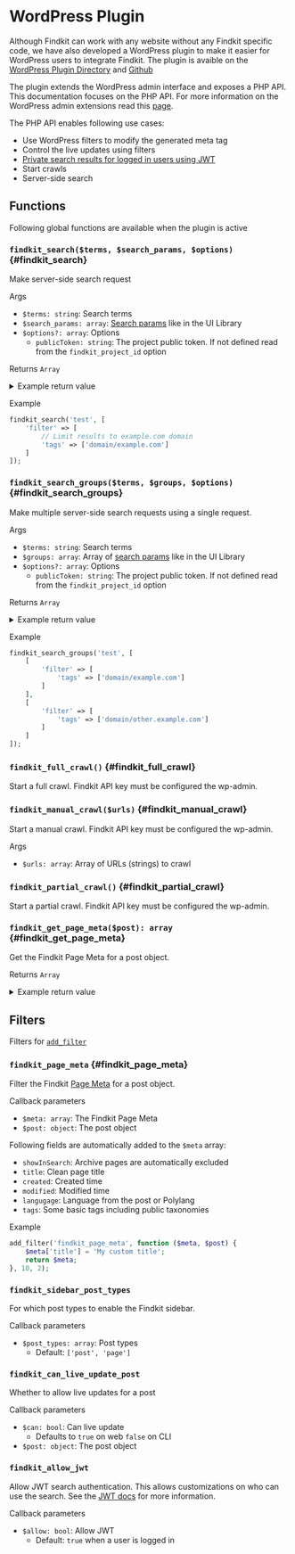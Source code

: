 # WordPress Plugin

<Fragmented withH1 />

Although Findkit can work with any website without any Findkit specific code, we
have also developed a WordPress plugin to make it easier for WordPress users to
integrate Findkit. The plugin is avaible on the [WordPress Plugin
Directory](https://wordpress.org/plugins/findkit/) and
[Github](https://github.com/findkit/wp-findkit)


The plugin extends the WordPress admin interface and exposes a PHP API. This
documentation focuses on the PHP API. For more information on the WordPress
admin extensions read this [page](https://www.findkit.com/wordpress/).

The PHP API enables following use cases:

- Use WordPress filters to modify the generated meta tag
- Control the live updates using filters
- [Private search results for logged in users using JWT](/wordpress-plugin/jwt)
- Start crawls
- Server-side search

## Functions

Following global functions are available when the plugin is active

### `findkit_search($terms, $search_params, $options)` {#findkit_search}

Make server-side search request

Args

- `$terms: string`:  Search terms
- `$search_params: array`: [Search params](/ui/api/params#options) like in the UI Library
- `$options?: array`: Options
    - `publicToken: string`: The project public token. If not defined read from the `findkit_project_id` option

Returns `Array`


<details>
  <summary>Example return value</summary>

  ```php
 [
 	'total' => 1,
 	'duration' => 7,
 	'hits' => [
 		[
 			'score' => 65.79195,
 			'superwordsMatch' => false,
 			'title' => 'How Findkit Scores Search Results?',
 			'language' => 'en',
 			'url' =>
 				'https://www.findkit.com/how-findkit-scores-search-results/',
 			'highlight' =>
 				'But what is an index and <em>how</em> the pages are <em>scored</em> when searching?',
 			'tags' => [
 				'wordpress',
 				'domain/www.findkit.com/wordpress',
 				'wp_blog_name/findkit',
 				'domain/www.findkit.com/wp_blog_name/findkit',
 				'public',
 				'wp_post_type/post',
 				'domain/www.findkit.com/wp_post_type/post',
 				'domain/www.findkit.com/wp_taxonomy/category/article',
 				'wp_taxonomy/category/article',
 				'domain/www.findkit.com',
 				'domain/findkit.com',
 				'language/en',
 			],
 			'created' => '2024-05-20T07:44:47.000Z',
 			'modified' => '2024-05-20T10:49:11.000Z',
 			'customFields' => [
 				'wpPostId' => 34,
 				'author' => [
 					'type' => 'keyword',
 					'value' => 'Esa-Matti Suuronen',
 				],
 				'excerpt' => [
 					'type' => 'keyword',
 					'value' =>
 						'Findkit is crawler based search toolkit which stores web pages to a search index. But what is an index and how the pages are scored when searching?',
 				],
 			],
 		],
 	],
 ]
  ```
</details>

Example

```php
findkit_search('test', [
    'filter' => [
        // Limit results to example.com domain
        'tags' => ['domain/example.com']
    ]
]);
```

### `findkit_search_groups($terms, $groups, $options)` {#findkit_search_groups}

Make multiple server-side search requests using a single request.

Args

- `$terms: string`:  Search terms
- `$groups: array`: Array of [search params](/ui/api/params#options) like in the UI Library
- `$options?: array`: Options
    - `publicToken: string`: The project public token. If not defined read from the `findkit_project_id` option

Returns `Array`

<details>
  <summary>Example return value</summary>

  ```php
  [
   'duration' => 32,
   'groups' => [
   	[
   		'total' => 1,
   		'duration' => 7,
   		'hits' => [
   			[
   				'score' => 65.79195,
   				'superwordsMatch' => false,
   				'title' => 'How Findkit Scores Search Results?',
   				'language' => 'en',
   				'url' =>
   					'https://www.findkit.com/how-findkit-scores-search-results/',
   				'highlight' =>
   					'But what is an index and <em>how</em> the pages are <em>scored</em> when searching?',
   				'tags' => [
   					'wordpress',
   					'domain/www.findkit.com/wordpress',
   					'wp_blog_name/findkit',
   					'domain/www.findkit.com/wp_blog_name/findkit',
   					'public',
   					'wp_post_type/post',
   					'domain/www.findkit.com/wp_post_type/post',
   					'domain/www.findkit.com/wp_taxonomy/category/article',
   					'wp_taxonomy/category/article',
   					'domain/www.findkit.com',
   					'domain/findkit.com',
   					'language/en',
   				],
   				'created' => '2024-05-20T07:44:47.000Z',
   				'modified' => '2024-05-20T10:49:11.000Z',
   				'customFields' => [
   					'wpPostId' => 34,
   					'author' => [
   						'type' => 'keyword',
   						'value' => 'Esa-Matti Suuronen',
   					],
   					'excerpt' => [
   						'type' => 'keyword',
   						'value' =>
   							'Findkit is crawler based search toolkit which stores web pages to a search index. But what is an index and how the pages are scored when searching?',
   					],
   				],
   			],
   		],
   	],
     ],
   ];
  ```
</details>

Example

```php
findkit_search_groups('test', [
    [
        'filter' => [
            'tags' => ['domain/example.com']
        ]
    ],
    [
        'filter' => [
            'tags' => ['domain/other.example.com']
        ]
    ]
]);
```

### `findkit_full_crawl()` {#findkit_full_crawl}

Start a full crawl. Findkit API key must be configured the wp-admin.

### `findkit_manual_crawl($urls)` {#findkit_manual_crawl}

Start a manual crawl. Findkit API key must be configured the wp-admin.

Args

- `$urls: array`: Array of URLs (strings) to crawl

### `findkit_partial_crawl()` {#findkit_partial_crawl}

Start a partial crawl. Findkit API key must be configured the wp-admin.

### `findkit_get_page_meta($post): array` {#findkit_get_page_meta}

Get the Findkit Page Meta for a post object.

Returns `Array`

<details>
  <summary>Example return value</summary>

  ```php
  [
      'showInSearch' => 1,
      'title' => 'How Findkit Scores Search Results?',
      'created' => '2024-05-20T10:44:47+03:00',
      'modified' => '2024-08-15T14:19:34+03:00',
      'customFields' => [
          'wpPostId' => [
              'type' => 'number',
              'value' => 1185
          ],
          'excerpt' => [
              'type' => 'keyword',
              'value' => 'Findkit is crawler based search toolkit which stores web pages to a search index. But what is an index and how the pages are scored when searching? Lets take a look. In short index is a mapping in a database of every word on every page to the page URLs where the words are seen. [&hellip;]'
          ],
          'author' => [
              'type' => 'keyword',
              'value' => 'Esa-Matti Suuronen'
          ]
      ],
      'language' => 'en',
      'tags' => [
          'wordpress',
          'domain/www.findkit.com/wordpress',
          'wp_blog_name/findkit',
          'domain/www.findkit.com/wp_blog_name/findkit',
          'public',
          'wp_post_type/post',
          'domain/www.findkit.com/wp_post_type/post',
          'domain/www.findkit.com/wp_taxonomy/category/article',
          'wp_taxonomy/category/article'
      ]
  ]
  ```
</details>

## Filters

Filters for [`add_filter`](https://developer.wordpress.org/reference/functions/add_filter/)

### `findkit_page_meta` {#findkit_page_meta}

Filter the Findkit [Page Meta](/crawler/meta-tag/) for a post object.

Callback parameters

- `$meta: array`: The Findkit Page Meta
- `$post: object`: The post object

Following fields are automatically added to the `$meta` array:

- `showInSearch`: Archive pages are automatically excluded
- `title`: Clean page title
- `created`: Created time
- `modified`: Modified time
- `langugage`: Language from the post or Polylang
- `tags`: Some basic tags including public taxonomies


Example

```php
add_filter('findkit_page_meta', function ($meta, $post) {
    $meta['title'] = 'My custom title';
    return $meta;
}, 10, 2);
```


### `findkit_sidebar_post_types`

For which post types to enable the Findkit sidebar.

Callback parameters

- `$post_types: array`: Post types
    - Default: `['post', 'page']`

### `findkit_can_live_update_post`

Whether to allow live updates for a post

Callback parameters

- `$can: bool`: Can live update
    - Defaults to `true` on web `false` on CLI
- `$post: object`: The post object

### `findkit_allow_jwt`

Allow JWT search authentication. This allows customizations on who can use the search.
See the [JWT docs](/wordpress-plugin/jwt) for more information.


Callback parameters

- `$allow: bool`: Allow JWT
    - Default: `true` when a user is logged in
